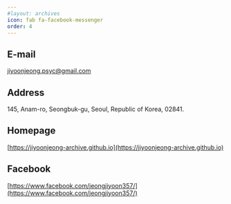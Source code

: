 ```yaml
---
#layout: archives
icon: fab fa-facebook-messenger
order: 4
---
```


## E-mail
jiyoonjeong.psyc@gmail.com 


## Address
145, Anam-ro, Seongbuk-gu, Seoul, Republic of Korea, 02841.


## Homepage 
[https://jiyoonjeong-archive.github.io](https://jiyoonjeong-archive.github.io)


## Facebook
[https://www.facebook.com/jeongjiyoon357/](https://www.facebook.com/jeongjiyoon357/)